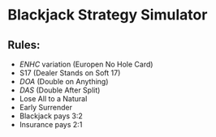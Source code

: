 # Blackjack Strategy Simulator
## Rules:
- *ENHC* variation (Europen No Hole Card)
- S17 (Dealer Stands on Soft 17)
- *DOA* (Double on Anything)
- *DAS* (Double After Split)
- Lose All to a Natural
- Early Surrender
- Blackjack pays 3:2
- Insurance pays 2:1
